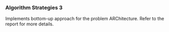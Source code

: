 ### Algorithm Strategies 3

Implements bottom-up approach for the problem ARChitecture.
Refer to the report for more details.
